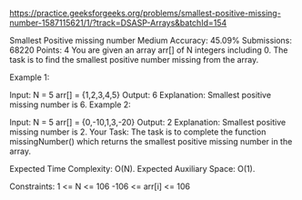 
https://practice.geeksforgeeks.org/problems/smallest-positive-missing-number-1587115621/1/?track=DSASP-Arrays&batchId=154

Smallest Positive missing number 
Medium Accuracy: 45.09% Submissions: 68220 Points: 4
You are given an array arr[] of N integers including 0. The task is to find the smallest positive number missing from the array.

Example 1:

Input:
N = 5
arr[] = {1,2,3,4,5}
Output: 6
Explanation: Smallest positive missing 
number is 6.
Example 2:

Input:
N = 5
arr[] = {0,-10,1,3,-20}
Output: 2
Explanation: Smallest positive missing 
number is 2.
Your Task:
The task is to complete the function missingNumber() which returns the smallest positive missing number in the array.

Expected Time Complexity: O(N).
Expected Auxiliary Space: O(1).

Constraints:
1 <= N <= 106
-106 <= arr[i] <= 106
